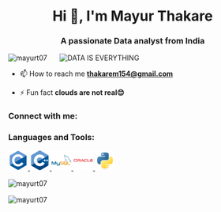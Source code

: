 <h1 align="center">Hi 👋, I'm Mayur Thakare</h1>
<h3 align="center">A passionate Data analyst from India</h3>

<img align="right" alt="DATA IS EVERYTHING" width="400" srt="https://media.licdn.com/dms/image/v2/C4D12AQEeKAn9dPLbhw/article-cover_image-shrink_600_2000/article-cover_image-shrink_600_2000/0/1616667695311?e=2147483647&v=beta&t=kTwpM9lkrrnW7rxZG1tjv8zzaaCC27Kss09MVDh-49M">

<p align="left"> <img src="https://komarev.com/ghpvc/?username=mayurt07&label=Profile%20views&color=0e75b6&style=flat" alt="mayurt07" /> </p>

- 📫 How to reach me **thakarem154@gmail.com**

- ⚡ Fun fact **clouds are not real😊**

<h3 align="left">Connect with me:</h3>
<p align="left">
</p>

<h3 align="left">Languages and Tools:</h3>
<p align="left"> <a href="https://www.cprogramming.com/" target="_blank" rel="noreferrer"> <img src="https://raw.githubusercontent.com/devicons/devicon/master/icons/c/c-original.svg" alt="c" width="40" height="40"/> </a> <a href="https://www.w3schools.com/cpp/" target="_blank" rel="noreferrer"> <img src="https://raw.githubusercontent.com/devicons/devicon/master/icons/cplusplus/cplusplus-original.svg" alt="cplusplus" width="40" height="40"/> </a> <a href="https://www.mysql.com/" target="_blank" rel="noreferrer"> <img src="https://raw.githubusercontent.com/devicons/devicon/master/icons/mysql/mysql-original-wordmark.svg" alt="mysql" width="40" height="40"/> </a> <a href="https://www.oracle.com/" target="_blank" rel="noreferrer"> <img src="https://raw.githubusercontent.com/devicons/devicon/master/icons/oracle/oracle-original.svg" alt="oracle" width="40" height="40"/> </a> <a href="https://www.python.org" target="_blank" rel="noreferrer"> <img src="https://raw.githubusercontent.com/devicons/devicon/master/icons/python/python-original.svg" alt="python" width="40" height="40"/> </a> </p>

<p><img align="center" src="https://github-readme-stats.vercel.app/api/top-langs?username=mayurt07&show_icons=true&locale=en&layout=compact" alt="mayurt07" /></p>

<p><img align="center" src="https://github-readme-streak-stats.herokuapp.com/?user=mayurt07&" alt="mayurt07" /></p>
